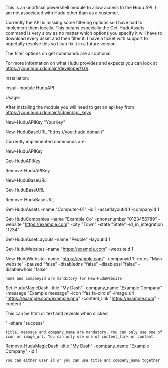 This is an unofficial powershell module to allow access to the Hudu API. I am not associated with Hudu other than as a customer.

Currently the API is missing some filtering options so I have had to implement them locally. This means especially the Get-HuduAssets command is very slow as no matter which options you specify it will have to download every asset and then filter it. I have a ticket with support to hopefully resolve this so I can fix it in a future version.

The filter options on get commands are all optional.

For more information on what Hudu provides and expects you can look at https://your.hudu.domain/developer/1.0/

Installation:

install-module HuduAPI

Usage:

After installing the module you will need to get an api key from https://your.hudu.domain/admin/api_keys

New-HuduAPIKey "YourKey"

New-HuduBaseURL "https://your.hudu.domain"

Currently implemented commands are:

New-HuduAPIKey

Get-HuduAPIKey

Remove-HuduAPIKey

New-HuduBaseURL

Get-HuduBaseURL

Remove-HuduBaseURL

Get-HuduAssets -name "Computer-01" -id 1 -assetlayoutid 1 -companyid 1 

Get-HuduCompanies -name "Example Co" -phonenumber "0123456789" -website "https://example.com" -city "Town" -state "State" -id_in_integration "1234"

Get-HuduAssetLayouts -name "People" -layoutid 1

Get-HuduWebsites -name "https://example.com" -websiteid 1

New-HuduWebsite -name "https://eample.com" -companyid 1 -notes "Main website" -paused "false" -disabledns "false" -disablessl "false" -disablewhois "false"

    name and companyid are manditory for New-HuduWebsite

Set-HuduMagicDash -title "My Dash" -company_name "Example Company" -message "Example message" -icon "fas fa-circle" -image_url "https://example.com/example.png" -content_link "https://example.com" -content "<p> This can be html or text and reveals when clicked</p>" -share "success"

    title, message and company_name are mandatory. You can only use one of icon or image_url. You can only use one of content_link or content

Remove-HuduMagicDash -title "My Dash" -company_name "Example Company" -id 1

    You can either user id or you can use title and company_name together
